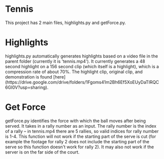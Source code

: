 # Tennis
This project has 2 main files, highlights.py and getForce.py. 

<h1> Highlights </h1>
highlights.py automatically generates highlights based on a video file in the parent folder (currently it is 'tennis.mp4'). It currently generates a 48 second highlight
on a 156 second clip (which itself is a highlight), which is a compression rate of about 70%. The highlight clip, original clip, and demonstration is found [here](https://drive.google.com/drive/folders/1Fgoms41m2Bh6Ef5XoEUyDaTIRQC6GI0V?usp=sharing).

<h1> Get Force </h1>
getForce.py identifies the force with which the ball moves after being served. It takes in a rally number as an input. The rally number is the index of a rally – in tennis.mp4 there are 5 rallies, so valid indices for rally number is 1-4. 
This function will not work if the starting part of the serve is cut (for example the footage for rally 2 does not include the starting part of the serve so this function doesn't work for rally 2). It may also not work if the server is on the far side of the court.
